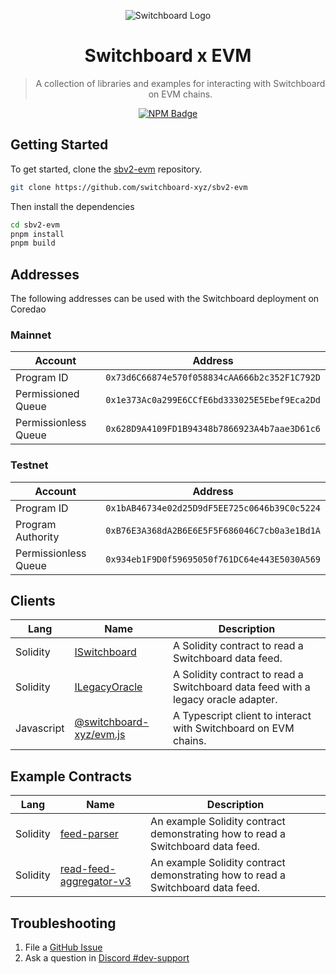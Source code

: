 <div align="center">

![Switchboard Logo](https://github.com/switchboard-xyz/sbv2-core/raw/main/website/static/img/icons/switchboard/avatar.png)

# Switchboard x EVM

> A collection of libraries and examples for interacting with Switchboard on EVM
> chains.

[![NPM Badge](https://img.shields.io/github/package-json/v/switchboard-xyz/sbv2-evm?color=red&filename=javascript%2Fevm.js%2Fpackage.json&label=%40switchboard-xyz%2Fevm.js&logo=npm)](https://www.npmjs.com/package/@switchboard-xyz/evm.js)

</div>

## Getting Started

To get started, clone the
[sbv2-evm](https://github.com/switchboard-xyz/sbv2-evm) repository.

```bash
git clone https://github.com/switchboard-xyz/sbv2-evm
```

Then install the dependencies

```bash
cd sbv2-evm
pnpm install
pnpm build
```

## Addresses

The following addresses can be used with the Switchboard deployment on Coredao

### Mainnet

| Account              | Address                                      |
| -------------------- | -------------------------------------------- |
| Program ID           | `0x73d6C66874e570f058834cAA666b2c352F1C792D` |
| Permissioned Queue   | `0x1e373Ac0a299E6CCfE6bd333025E5Ebef9Eca2Dd` |
| Permissionless Queue | `0x628D9A4109FD1B94348b7866923A4b7aae3D61c6` |

### Testnet

| Account              | Address                                      |
| -------------------- | -------------------------------------------- |
| Program ID           | `0x1bAB46734e02d25D9dF5EE725c0646b39C0c5224` |
| Program Authority    | `0xB76E3A368dA2B6E6E5F5F686046C7cb0a3e1Bd1A` |
| Permissionless Queue | `0x934eb1F9D0f59695050f761DC64e443E5030A569` |

## Clients

| **Lang**   | **Name**                                     | **Description**                                                                   |
| ---------- | -------------------------------------------- | --------------------------------------------------------------------------------- |
| Solidity   | [ISwitchboard](solidity/ISwitchboard)        | A Solidity contract to read a Switchboard data feed.                              |
| Solidity   | [ILegacyOracle](solidity/ILegacyOracle)      | A Solidity contract to read a Switchboard data feed with a legacy oracle adapter. |
| Javascript | [@switchboard-xyz/evm.js](javascript/evm.js) | A Typescript client to interact with Switchboard on EVM chains.                   |

## Example Contracts

| **Lang** | **Name**                                                     | **Description**                                                                 |
| -------- | ------------------------------------------------------------ | ------------------------------------------------------------------------------- |
| Solidity | [feed-parser](contracts/read-feed)                           | An example Solidity contract demonstrating how to read a Switchboard data feed. |
| Solidity | [read-feed-aggregator-v3](contracts/read-feed-aggregator-v3) | An example Solidity contract demonstrating how to read a Switchboard data feed. |

## Troubleshooting

1. File a [GitHub Issue](https://github.com/switchboard-xyz/sbv2-evm/issues/new)
2. Ask a question in
   [Discord #dev-support](https://discord.com/channels/841525135311634443/984343400377647144)
